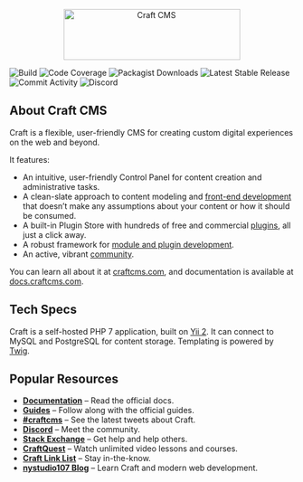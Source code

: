 <p align="center"><a href="https://craftcms.com/" rel="noopener" target="_blank"><img width="312" height="90" src="https://craftcms.com/craftcms.svg" alt="Craft CMS"></a></p>

![Build](https://img.shields.io/travis/com/craftcms/cms/feature/tests.svg?label=Build&link=https://travis-ci.com/craftcms/cms)
![Code Coverage](https://img.shields.io/codecov/c/github/craftcms/cms/feature/tests.svg?label=Code%20Coverage&link=https://codecov.io/gh/craftcms/cms)
![Packagist Downloads](https://img.shields.io/packagist/dt/craftcms/cms.svg?label=Packagist%20Downloads?link=https://packagist.org/packages/craftcms/cms)
![Latest Stable Release](https://img.shields.io/github/tag/craftcms/cms.svg?label=Latest%20Stable%20Release?link=https://github.com/craftcms/cms/releases)
![Commit Activity](https://img.shields.io/github/commit-activity/m/craftcms/cms.svg?label=Commit%20Activity&link=https://github.com/craftcms/cms/commits/develop)
![Discord](https://img.shields.io/discord/456442477667418113.svg?label=Discord?link=https://craftcms.com/discord)

## About Craft CMS

Craft is a flexible, user-friendly CMS for creating custom digital experiences on the web and beyond.

It features:

- An intuitive, user-friendly Control Panel for content creation and administrative tasks.
- A clean-slate approach to content modeling and [front-end development](https://docs.craftcms.com/v3/dev/) that doesn’t make any assumptions about your content or how it should be consumed.
- A built-in Plugin Store with hundreds of free and commercial [plugins](https://plugins.craftcms.com/), all just a click away.
- A robust framework for [module and plugin development](https://docs.craftcms.com/v3/extend/).
- An active, vibrant [community](https://craftcms.com/community).

You can learn all about it at [craftcms.com](https://craftcms.com), and documentation is available at [docs.craftcms.com](https://docs.craftcms.com/v3/).

## Tech Specs

Craft is a self-hosted PHP 7 application, built on [Yii 2](https://www.yiiframework.com/). It can connect to MySQL and PostgreSQL for content storage. Templating is powered by [Twig](https://twig.symfony.com).

## Popular Resources

- **[Documentation](http://docs.craftcms.com/v3/)** – Read the official docs.
- **[Guides](https://craftcms.com/guides)** – Follow along with the official guides.
- **[#craftcms](https://twitter.com/hashtag/craftcms)** – See the latest tweets about Craft.
- **[Discord](https://craftcms.com/discord)** – Meet the community.
- **[Stack Exchange](http://craftcms.stackexchange.com/)** – Get help and help others.
- **[CraftQuest](https://craftquest.io/)** – Watch unlimited video lessons and courses.
- **[Craft Link List](http://craftlinklist.com/)** – Stay in-the-know.
- **[nystudio107 Blog](https://nystudio107.com/blog)** – Learn Craft and modern web development.
